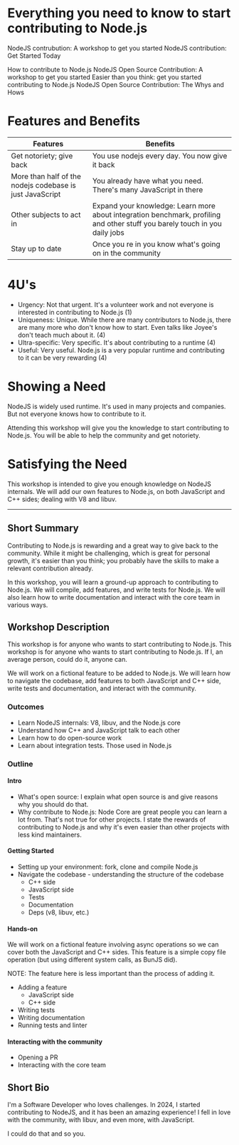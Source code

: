# Everything you need to know to start contributing to Node.js

NodeJS contrubution: A workshop to get you started
NodeJS contribution: Get Started Today

How to contribute to Node.js
NodeJS Open Source Contribution: A workshop to get you started
Easier than you think: get you started contributing to Node.js
NodeJS Open Source Contribution: The Whys and Hows

# Features and Benefits

| Features | Benefits |
| --- | --- |
| Get notoriety; give back | You use nodejs every day. You now give it back |
| More than half of the nodejs codebase is just JavaScript | You already have what you need. There's many JavaScript in there|
| Other subjects to act in | Expand your knowledge: Learn more about integration benchmark, profiling and other stuff you barely touch in you daily jobs |
| Stay up to date | Once you re in you know what's going on in the community |

# 4U's

- Urgency: Not that urgent. It's a volunteer work and not everyone is interested in contributing to Node.js (1)
- Uniqueness: Unique. While there are many contributors to Node.js, there are many more who don't know how to start.
    Even talks like Joyee's don't teach much about it. (4)
- Ultra-specific: Very specific. It's about contributing to a runtime (4)
- Useful: Very useful. Node.js is a very popular runtime and contributing to it can be very rewarding (4)

# Showing a Need

NodeJS is widely used runtime. It's used in many projects and companies. But not everyone knows how to contribute to it.

Attending this workshop will give you the knowledge to start contributing to Node.js. You will be able to help the
community and get notoriety.

# Satisfying the Need

This workshop is intended to give you enough knowledge on NodeJS internals. We will add our own features to Node.js, on
both JavaScript and C++ sides; dealing with V8 and libuv.

---

## Short Summary

Contributing to Node.js is rewarding and a great way to give back to the community. While it might be challenging, which is great for personal growth, it's easier than you think; you probably have the skills to make a relevant contribution already.

In this workshop, you will learn a ground-up approach to contributing to Node.js. We will compile, add features, and write tests for Node.js. We will also learn how to write documentation and interact with the core team in various ways.

## Workshop Description

This workshop is for anyone who wants to start contributing to Node.js. This workshop is for anyone who wants to start contributing to Node.js. If I, an average person, could do it, anyone can.

We will work on a fictional feature to be added to Node.js. We will learn how to navigate the codebase, add features to both JavaScript and C++ side, write tests and documentation, and interact with the community.

### Outcomes

- Learn NodeJS internals: V8, libuv, and the Node.js core
- Understand how C++ and JavaScript talk to each other
- Learn how to do open-source work
- Learn about integration tests. Those used in Node.js

### Outline

#### Intro

- What's open source: I explain what open source is and give reasons why you should do that.
- Why contribute to Node.js: Node Core are great people you can learn a lot from. That's not true for other projects. I state the rewards of contributing to Node.js and why it's even easier than other projects with less kind maintainers.

#### Getting Started

- Setting up your environment: fork, clone and compile Node.js
- Navigate the codebase - understanding the structure of the codebase
    - C++ side
    - JavaScript side
    - Tests
    - Documentation
    - Deps (v8, libuv, etc.)

#### Hands-on

We will work on a fictional feature involving async operations so we can cover both the JavaScript and C++ sides. This feature is a simple copy file operation (but using different system calls, as BunJS did).

NOTE: The feature here is less important than the process of adding it.

- Adding a feature
    - JavaScript side
    - C++ side
- Writing tests
- Writing documentation
- Running tests and linter

#### Interacting with the community

- Opening a PR
- Interacting with the core team


## Short Bio

I'm a Software Developer who loves challenges. In 2024, I started contributing to NodeJS, and it has been an amazing experience! I fell in love with the community, with libuv, and even more, with JavaScript.

I could do that and so you.

